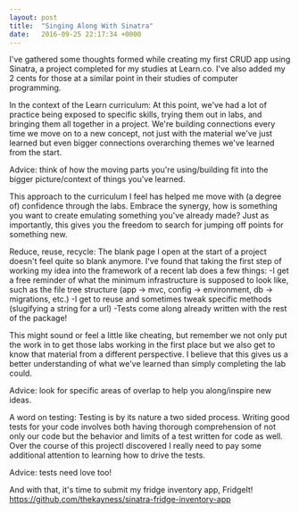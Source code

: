 ```yaml
---
layout: post
title:  "Singing Along With Sinatra"
date:   2016-09-25 22:17:34 +0000
---
```


I've gathered some thoughts formed while creating my first CRUD app using Sinatra, a project completed for my studies at Learn.co.  I've also added my 2 cents for those at a similar point in their studies of computer programming.

In the context of the Learn curriculum:
At this point, we've had a lot of practice being exposed to specific skills, trying them out in labs, and bringing them all together in a project.  We're building connections every time we move on to a new concept, not just with the material we've just learned but even bigger connections overarching themes we've learned from the start.

Advice: think of how the moving parts you're using/building fit into the bigger picture/context of things you've learned.

This approach to the curriculum I feel has helped me move with (a degree of) confidence through the labs.  Embrace the synergy, how is something you want to create emulating something you've already made?  Just as importantly, this gives you the freedom to search for jumping off points for something new.

Reduce, reuse, recycle:
The blank page I open at the start of a project doesn't feel quite so blank anymore.  I've found that taking the first step of working my idea into the framework of a recent lab does a few things:
-I get a free reminder of what the minimum infrastructure is supposed to look like, such as the file tree structure (app -> mvc, config -> environment, db -> migrations, etc.)
-I get to reuse and sometimes tweak specific methods (slugifying a string for a url)
-Tests come along already written with the rest of the package!

This might sound or feel a little like cheating, but remember we not only put the work in to get those labs working in the first place but we also get to know that material from a different perspective.  I believe that this gives us a better understanding of what we've learned than simply completing the lab could.

Advice: look for specific areas of overlap to help you along/inspire new ideas.

A word on testing:
Testing is by its nature a two sided process.  Writing good tests for your code involves both having thorough comprehension of not only our code but the behavior and limits of a test written for code as well.  Over the course of this projectI discovered I really need to pay some additional attention to learning how to drive the tests.

Advice: tests need love too!

And with that, it's time to submit my fridge inventory app, FridgeIt!
https://github.com/thekayness/sinatra-fridge-inventory-app
